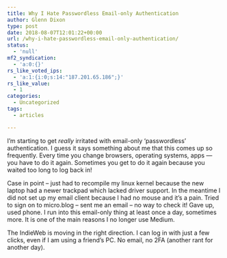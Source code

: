 ```yaml
---
title: Why I Hate Passwordless Email-only Authentication
author: Glenn Dixon
type: post
date: 2018-08-07T12:01:22+00:00
url: /why-i-hate-passwordless-email-only-authentication/
status:
  - 'null'
mf2_syndication:
  - 'a:0:{}'
rs_like_voted_ips:
  - 'a:1:{i:0;s:14:"187.201.65.186";}'
rs_like_value:
  - 1
categories:
  - Uncategorized
tags:
  - articles

---
```

I&#8217;m starting to get _really_ irritated with email-only &#8216;passwordless&#8217; authentication. I guess it says something about me that this comes up so frequently. Every time you change browsers, operating systems, apps &#8212; you have to do it again. Sometimes you get to do it again because you waited too long to log back in!

Case in point &#8211; just had to recompile my linux kernel because the new laptop had a newer trackpad which lacked driver support. In the meantime I did not set up my email client because I had no mouse and it&#8217;s a pain. Tried to sign on to micro.blog &#8211; sent me an email &#8211; no way to check it! Gave up, used phone. I run into this email-only thing at least once a day, sometimes more. It is one of the main reasons I no longer use Medium.

The IndieWeb is moving in the right direction. I can log in with just a few clicks, even if I am using a friend&#8217;s PC. No email, no 2FA (another rant for another day).